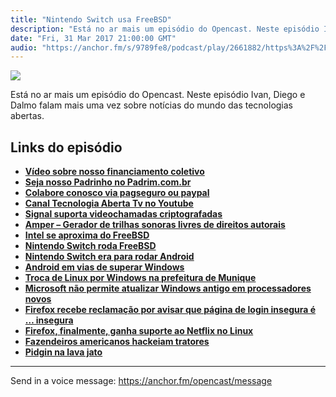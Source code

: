 ```yaml
---
title: "Nintendo Switch usa FreeBSD"
description: "Está no ar mais um episódio do Opencast. Neste episódio Ivan, Diego e Dalmo falam mais uma vez sobre notícias do mundo das tecnologias abertas. Links ..."
date: "Fri, 31 Mar 2017 21:00:00 GMT"
audio: "https://anchor.fm/s/9789fe8/podcast/play/2661882/https%3A%2F%2Fd3ctxlq1ktw2nl.cloudfront.net%2Fproduction%2F2019-2-16%2F11436380-44100-2-bb5da4d4e5ae.mp3"
---
```


![](https://d3sv2eduhewoas.cloudfront.net/episode/image/46454a55354b4816a25e0cb7f991f0cc.jpg)


Está no ar mais um episódio do Opencast. Neste episódio Ivan, Diego e Dalmo falam mais uma vez sobre notícias do mundo das tecnologias abertas.


**Links do episódio**
---------------------


* [**Vídeo sobre nosso financiamento coletivo**](http://tecnologiaaberta.com.br/2016/09/tecnologia-aberta-tv-023-financiamento-coletivo/)
* [**Seja nosso Padrinho no Padrim.com.br**](https://www.padrim.com.br/tecnologiaaberta)
* [**Colabore conosco via pagseguro ou paypal**](http://tecnologiaaberta.com.br/colaborar/)
* [**Canal Tecnologia Aberta Tv no Youtube**](http://youtube.com/tecnologiaaberta)
* [**Signal suporta videochamadas criptografadas**](https://tecnoblog.net/208989/signal-criptografia-chamadas-video/)
* [**Amper – Gerador de trilhas sonoras livres de direitos autorais**](https://mundopodcast.com.br/podcasteando/amper/)
* [**Intel se aproxima do FreeBSD**](http://www.phoronix.com/scan.php?page=news_item&px=Intel-Better-FreeBSD)
* [**Nintendo Switch roda FreeBSD**](http://www.osnews.com/story/29698/Nintendo_Switch_runs_FreeBSD)
* [**Nintendo Switch era para rodar Android**](https://tecnoblog.net/211218/nintendo-switch-android-cyanogen/)
* [**Android em vias de superar Windows**](http://meiobit.com/362210/relatorio-statcounter-revela-android-em-vias-de-superar-o-windows-como-o-sistema-operacional-mais-usado-no-mundo/)
* [**Troca de Linux por Windows na prefeitura de Munique**](http://br-linux.org/2017/01/responsavel-pela-ti-de-munique-nega-que-haja-razao-relevante-para-destrocar-o-linux-pelo-windows.html)
* [**Microsoft não permite atualizar Windows antigo em processadores novos**](https://tecnoblog.net/210991/microsoft-atualizacoes-windows-erro-80240037/)
* [**Firefox recebe reclamação por avisar que página de login insegura é … insegura**](https://tecnoblog.net/211117/firefox-formulario-login-inseguro-http/)
* [**Firefox, finalmente, ganha suporte ao Netflix no Linux**](http://www.omgubuntu.co.uk/2017/03/netflix-finally-adds-support-firefox-linux)
* [**Fazendeiros americanos hackeiam tratores**](http://br-linux.org/2017/01/por-que-fazendeiros-americanos-estao-hackeando-seus-tratores.html)
* [**Pidgin na lava jato**](https://tecnoblog.net/211475/lava-jato-operacao-eficiencia-criptografia/)



--- 

Send in a voice message: https://anchor.fm/opencast/message